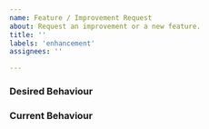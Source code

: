```yaml
---
name: Feature / Improvement Request
about: Request an improvement or a new feature.
title: ''
labels: 'enhancement'
assignees: ''

---
```


### Desired Behaviour

<!--- Explain how the program should behave once the issue has been resolved. -->

### Current Behaviour

<!--- Please provide information about the undesired current behaviour. -->
